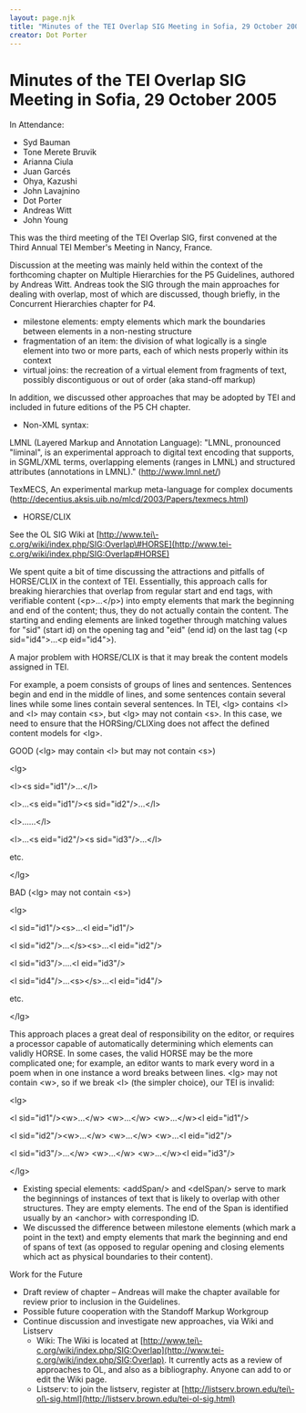 ```yaml
---
layout: page.njk
title: "Minutes of the TEI Overlap SIG Meeting in Sofia, 29 October 2005"
creator: Dot Porter
---
```

# Minutes of the TEI Overlap SIG Meeting in Sofia, 29 October 2005




In Attendance:
 
 
 



* Syd Bauman
* Tone Merete Bruvik
* Arianna Ciula
* Juan Garcés
* Ohya, Kazushi
* John Lavajnino
* Dot Porter
* Andreas Witt
* John Young





 This was the third meeting of the TEI Overlap SIG, first convened at
 the Third Annual TEI Member's Meeting in Nancy, France. 



 Discussion at the meeting was mainly held within the context of the
 forthcoming chapter on Multiple Hierarchies for the P5 Guidelines,
 authored by Andreas Witt. Andreas took the SIG through the main
 approaches for dealing with overlap, most of which are discussed,
 though briefly, in the Concurrent Hierarchies chapter for P4\. 
 


* milestone elements: empty elements which mark the boundaries between elements in
 a non\-nesting structure
* fragmentation
 of an item: the division of what logically is a single element into two
 or more parts, each of which nests properly within its context
* virtual joins: the recreation of a virtual element from fragments of text, possibly
 discontiguous or out of order (aka stand\-off
 markup)



 In addition, we discussed other approaches that may be adopted by TEI
 and included in future editions of the P5 CH chapter.


* Non\-XML syntax:
 
 LMNL
 (Layered Markup and Annotation Language): "LMNL, pronounced "liminal",
 is an experimental approach to digital text encoding that supports, in
 SGML/XML terms, overlapping elements (ranges in LMNL) and structured
 attributes (annotations in LMNL)." (<http://www.lmnl.net/>) 


TexMECS, An experimental markup meta\-language for complex documents (<http://decentius.aksis.uib.no/mlcd/2003/Papers/texmecs.html>)
* HORSE/CLIX
 
 See the OL SIG Wiki at [http://www.tei\-c.org/wiki/index.php/SIG:Overlap\#HORSE](http://www.tei-c.org/wiki/index.php/SIG:Overlap#HORSE)


We
 spent quite a bit of time discussing the attractions and pitfalls of
 HORSE/CLIX in the context of TEI. Essentially, this approach calls for
 breaking hierarchies that overlap from regular start and end tags, with
 verifiable content (\<p\>…\</p\>) into empty elements that mark
 the beginning and end of the content; thus, they do not actually
 contain the content. The starting and ending elements are linked
 together through matching values for "sid" (start id) on the opening
 tag and "eid" (end id) on the last tag (\<p sid\="id4"\>…\<p
 eid\="id4"\>). 


 A major problem with HORSE/CLIX is that it may break the content models assigned
 in TEI. 
 


For
 example, a poem consists of groups of lines and sentences. Sentences
 begin and end in the middle of lines, and some sentences contain
 several lines while some lines contain several sentences. In TEI,
 \<lg\> contains \<l\> and \<l\> may contain \<s\>, but
 \<lg\> may not contain \<s\>. In this case, we need to ensure
 that the HORSing/CLIXing does not affect the defined content models for
 \<lg\>. 


GOOD (\<lg\> may contain \<l\> but may not contain \<s\>)
 


\<lg\>
 
 \<l\>\<s sid\="id1"/\>…\</l\>
 
 \<l\>…\<s eid\="id1"/\>\<s sid\="id2"/\>…\</l\>
 
 \<l\>……\</l\>
 
 \<l\>…\<s eid\="id2"/\>\<s sid\="id3"/\>…\</l\>
 
 etc.
 
 \</lg\>


BAD (\<lg\> may not contain \<s\>)
 


\<lg\>
 
 \<l sid\="id1"/\>\<s\>…\<l eid\="id1"/\>
 
 \<l sid\="id2"/\>…\</s\>\<s\>…\<l eid\="id2"/\>
 
 \<l sid\="id3"/\>….\<l eid\="id3"/\>
 
 \<l sid\="id4"/\>…\<s\>\</s\>…\<l eid\="id4"/\>
 
 etc.
 
 \</lg\>


This
 approach places a great deal of responsibility on the editor, or
 requires a processor capable of automatically determining which
 elements can validly HORSE. In some cases, the valid HORSE may be the
 more complicated one; for example, an editor wants to mark every word
 in a poem when in one instance a word breaks between lines. \<lg\>
 may not contain \<w\>, so if we break \<l\> (the simpler
 choice), our TEI is invalid: 


\<lg\>
 
 \<l sid\="id1"/\>\<w\>…\</w\> \<w\>…\</w\>
 \<w\>…\</w\>\<l eid\="id1"/\>
 
 \<l sid\="id2"/\>\<w\>…\</w\> \<w\>…\</w\>
 \<w\>…\<l eid\="id2"/\>
 
 \<l sid\="id3"/\>…\</w\> \<w\>…\</w\>
 \<w\>…\</w\>\<l eid\="id3"/\>
 
 \</lg\>
* Existing
 special elements: \<addSpan/\> and \<delSpan/\> serve to mark
 the beginnings of instances of text that is likely to overlap with
 other structures. They are empty elements. The end of the Span is
 identified usually by an \<anchor\> with corresponding ID.
* We discussed
 the difference between milestone elements (which mark a point in the
 text) and empty elements that mark the beginning and end of spans of
 text (as opposed to regular opening and closing elements which act as
 physical boundaries to their content).




 Work for the Future
 
 
 



* Draft review of chapter – Andreas will make the chapter available for review prior
 to inclusion in the Guidelines.
* Possible future cooperation with the Standoff Markup Workgroup
* Continue discussion and investigate new approaches, via Wiki and Listserv
	+ Wiki: The Wiki is located at [http://www.tei\-c.org/wiki/index.php/SIG:Overlap](http://www.tei-c.org/wiki/index.php/SIG:Overlap). It currently acts as a review of approaches
	 to OL, and also as a bibliography. Anyone can add to or edit the Wiki page.
	+ Listserv: to join the listserv, register at [http://listserv.brown.edu/tei\-ol\-sig.html](http://listserv.brown.edu/tei-ol-sig.html)





